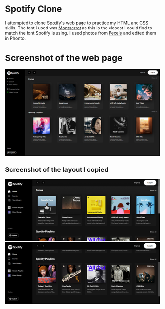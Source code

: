 # Spotify Clone

I attempted to clone [Spotify's](https://open.spotify.com/) web page to practice my HTML and CSS skills. The font i used was [Montserrat](https://fonts.google.com/specimen/Montserrat?query=montserrat) as this is the closest I could find to match the font Spotify is using. I used photos from [Pexels](https://www.pexels.com/) and edited them in Phonto.

# Screenshot of the web page
![image](/images/spotify-clone.png)

## Screenshot of the layout I copied
![image](/images/spotify-webpage.png)
![image](/images/spotify-webpage2.png)
